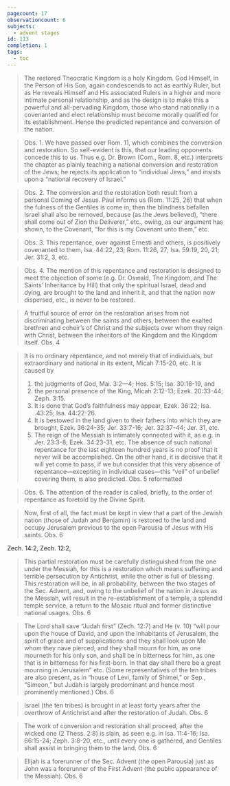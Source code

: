 ```yaml
---
pagecount: 17
observationcount: 6
subjects:
  - advent stages
id: 113
completion: 1
tags:
  - toc
---
```

>The restored Theocratic Kingdom is a holy Kingdom. God Himself, in the Person of His Son, again condescends to act as earthly Ruler, but as He reveals Himself and His associated Rulers in a higher and more intimate personal relationship, and as the design is to make this a powerful and all-pervading Kingdom, those who stand nationally in a covenanted and elect relationship must become morally qualified for its establishment. Hence the predicted repentance and conversion of the nation.

>Obs. 1. We have passed over Rom. 11, which combines the conversion and restoration. So self-evident is this, that our leading opponents concede this to us. Thus e.g. Dr. Brown (Com., Rom. 8, etc.) interprets the chapter as plainly teaching a national conversion and restoration of the Jews; he rejects its application to “individual Jews,” and insists upon a “national recovery of Israel.”

>Obs. 2. The conversion and the restoration both result from a personal Coming of Jesus. Paul informs us (Rom. 11:25, 26) that when the fulness of the Gentiles is come in, then the blindness befallen Israel shall also be removed, because (as the Jews believed), “there shall come out of Zion the Deliverer,” etc., owing, as our argument has shown, to the Covenant, “for this is my Covenant unto them,” etc.

>Obs. 3. This repentance, over against Ernesti and others, is positively covenanted to them, Isa. 44:22, 23; Rom. 11:26, 27; Isa. 59:19, 20, 21; Jer. 31:2, 3, etc.

>Obs. 4. The mention of this repentance and restoration is designed to meet the objection of some (e.g. Dr. Oswald, The Kingdom, and The Saints’ Inheritance by Hill) that only the spiritual Israel, dead and dying, are brought to the land and inherit it, and that the nation now dispersed, etc., is never to be restored.

>A fruitful source of error on the restoration arises from not discriminating between the saints and others, between the exalted brethren and coheir’s of Christ and the subjects over whom they reign with Christ, between the inheritors of the Kingdom and the Kingdom itself.
>Obs. 4

>It is no ordinary repentance, and not merely that of individuals, but extraordinary and national in its extent, Micah 7:15-20, etc. It is caused by 
>1. the judgments of God, Mai. 3:2—4; Hos. 5:15; Isa. 30:18-19, and 
>2. the personal presence of the King, Micah 2:12-13; Ezek. 20:33-44; Zeph. 3:15. 
>3. It is done that God’s faithfulness may appear, Ezek. 36:22; Isa. .43:25; Isa. 44:22-26. 
>4. It is bestowed in the land given to their fathers into which they are brought, Ezek. 36:24-35; Jer. 33:7-16; Jer. 32:37-44; Jer. 31, etc. 
>5. The reign of the Messiah is intimately connected with it, as e.g. in Jer. 23:3-8; Ezek. 34:23-31, etc. 
>The absence of such national repentance for the last eighteen hundred years is no proof that it never will be accomplished. On the other hand, it is decisive that it will yet come to pass, if we but consider that this very absence of repentance—excepting in individual cases—this “veil” of unbelief covering them, is also predicted.
>Obs. 5 reformatted

>Obs. 6. The attention of the reader is called, briefly, to the order of repentance as foretold by the Divine Spirit.

>Now, first of all, the fact must be kept in view that a part of the Jewish nation (those of Judah and Benjamin) is restored to the land and occupy Jerusalem previous to the open Parousia of Jesus with His saints.
>Obs. 6

Zech. 14:2, Zech. 12:2,

>This partial restoration must be carefully distinguished from the one under the Messiah, for this is a restoration which means suffering and terrible persecution by Antichrist, while the other is full of blessing. This restoration will be, in all probability, between the two stages of the Sec. Advent, and, owing to the unbelief of the nation in Jesus as the Messiah, will result in the re-establishment of a temple, a splendid temple service, a return to the Mosaic ritual and former distinctive national usages.
>Obs. 6

>The Lord shall save “Judah first” (Zech. 12:7) and He (v. 10) “will pour upon the house of David, and upon the inhabitants of Jerusalem, the spirit of grace and of supplications: and they shall look upon Me whom they nave pierced, and they shall mourn for him, as one mourneth for his only son, and shall be in bitterness for him, as one that is in bitterness for his first-born. In that day shall there be a great mourning in Jerusalem” etc. (Some representatives of the ten tribes are also present, as in “house of Levi, family of Shimei,” or Sep., “Simeon,” but Judah is largely predominant and hence most prominently mentioned.)
>Obs. 6

>Israel (the ten tribes) is brought in at least forty years after the overthrow of Antichrist and after the restoration of Judah.
>Obs. 6

>The work of conversion and restoration shall proceed, after the wicked one (2 Thess. 2:8) is slain, as seen e.g. in Isa. 11:4-16; Isa. 66:15-24; Zeph. 3:8-20, etc., until every one is gathered, and Gentiles shall assist in bringing them to the land.
>Obs. 6

>Elijah is a forerunner of the Sec. Advent (the open Parousia) just as John was a forerunner of the First Advent (the public appearance of the Messiah).
>Obs. 6



